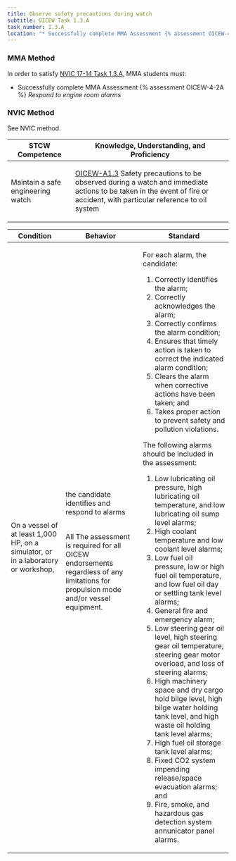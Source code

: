 ```yaml
---
title: Observe safety precautions during watch
subtitle: OICEW Task 1.3.A 
task_number: 1.3.A
location: "* Successfully complete MMA Assessment {% assessment OICEW-4-2A %} *Respond to engine room alarms*" 
---
```



### MMA Method

In order to satisfy  [NVIC 17-14  Task  1.3.A]({{site.baseurl}}/assets/images/nvic-17-14.pdf), MMA students must:

* Successfully complete MMA Assessment {% assessment OICEW-4-2A %} *Respond to engine room alarms*


### NVIC Method

<a onclick="togglevisibility('nvic_methods')" >See NVIC method.</a>

<div id='nvic_methods' class='hide'>

<table>
<thead>
<tr>
<th class='forty'> STCW Competence </th>
<th class='sixty'> Knowledge, Understanding, and Proficiency </th>
</tr>
</thead>




<tbody>
<tr><td markdown='1'>

Maintain a safe engineering watch

</td><td markdown='1'>

[OICEW-A1.3](../../tables/31.html#OICEW-A1.3) Safety precautions to be observed during a watch and immediate actions to be taken in the event of fire or accident, with particular reference to oil system

</td></tr>


</tbody>
</table>


<table>
<thead>
<tr><th class='twenty'>  Condition </th><th class='twenty'> Behavior </th><th  class='sixty'>Standard </th></tr>
</thead>
<tbody >



<tr><td markdown='1'>

On a vessel of at least 1,000 HP, on a simulator, or in a laboratory or workshop,

</td><td markdown='1'>

the candidate identifies and respond to alarms

<br>

<div class="tooltip">All
<span class="tooltiptext">
The assessment is required for all OICEW endorsements regardless of any limitations for propulsion mode and/or vessel equipment.
</span>
</div>


</td><td markdown='1'>

For each alarm, the candidate:

1. Correctly identifies the alarm;
2. Correctly acknowledges the alarm;
3. Correctly confirms the alarm condition;
4. Ensures that timely action is taken to correct the indicated alarm condition;
5. Clears the alarm when corrective actions have been taken; and
6. Takes proper action to prevent safety and pollution violations. 

The following alarms should be included in the assessment:

1. Low lubricating oil pressure, high lubricating oil temperature, and low lubricating oil sump level alarms;
2. High coolant temperature and low coolant level alarms;
3. Low fuel oil pressure, low or high fuel oil temperature, and low fuel oil day or settling tank level alarms;
4. General fire and emergency alarm;
5. Low steering gear oil level, high steering gear oil temperature, steering gear motor overload, and loss of steering alarms;
6. High machinery space and dry cargo hold bilge level, high bilge water holding tank level, and high waste oil holding tank level alarms;
7. High fuel oil storage tank level alarms;
8. Fixed CO2 system impending release/space evacuation alarms; and
9. Fire, smoke, and hazardous gas detection system annunicator panel alarms.

</td></tr>
</tbody>
</table>
</div>
